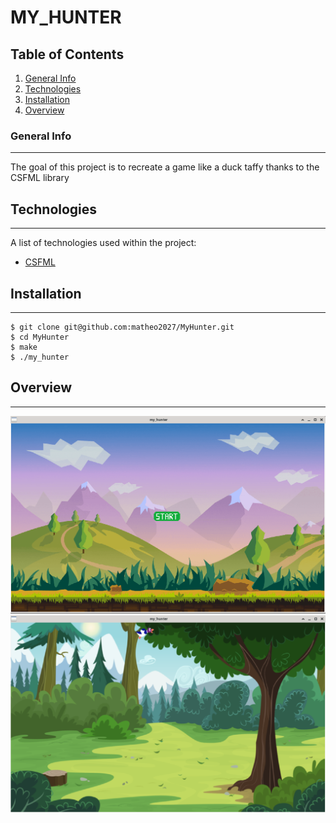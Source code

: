 # MY_HUNTER
## Table of Contents
1. [General Info](#general-info)
2. [Technologies](#technologies)
3. [Installation](#installation)
4. [Overview](#Overview)
### General Info
***
The goal of this project is to recreate a game like a duck taffy thanks to the CSFML library
## Technologies
***
A list of technologies used within the project:
* [CSFML](https://26.customprotocol.com/csfml/index.htm)
## Installation
***
```
$ git clone git@github.com:matheo2027/MyHunter.git
$ cd MyHunter
$ make
$ ./my_hunter
```
## Overview
***
![Screenshot](images/my_hunter1.png)
![Screenshot](images/my_hunter2.png)
